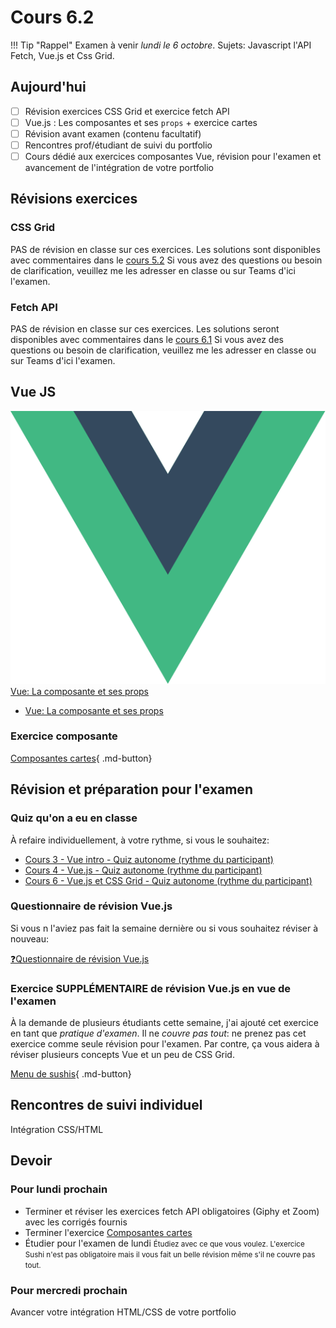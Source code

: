 # Cours 6.2
<!-- 
Merc. 1 octobre remise de l'avancement.  

PETIT COURS MAGISTRAL sur les composantes et SCF (ou juste composante).
Par la suite, ils doivent travailler sur exercices composantes, révision examen et avancement portfolio 90% du temps du cours pendant que je les rencontre individuellement pour la remise.
-->

<!-- dd
Contenu de cours (à ramener sur compendium et à peaufiner, améliorer)
Penser à développper plus d'exercices

https://tim-montmorency.com/timdoc/582-518MO/javascript/vue-js/composantes/


https://tim-montmorency.com/timdoc/582-518MO/javascript/vue-js/composantes/ 
https://tim-montmorency.com/timdoc/582-518MO/exercices/sushis/ < à mettre à jour au besoin pour faire le lien entre composante et app
Pour cette étape, il n'est pas nécessaire de faire le calcul du prix total comme vous avez fait au #8 des "Requis - Vue" puisqu'on n'a pas couvert références entre une app et les composantes.

https://tim-montmorency.com/timdoc/582-518MO/exercices/vue-composante-cartes/


À développer et ajouter: références *ref* entre une app et les composantes.
-->

!!! Tip "Rappel"
    Examen à venir *lundi le 6 octobre*.
    Sujets: Javascript l'API Fetch, Vue.js et Css Grid.

## Aujourd'hui

- [ ] Révision exercices CSS Grid et exercice fetch API
- [ ] Vue.js : Les composantes et ses `props` + exercice cartes
- [ ] Révision avant examen (contenu facultatif)
- [ ] Rencontres prof/étudiant de suivi du portfolio
- [ ] Cours dédié aux exercices composantes Vue, révision pour l'examen et avancement de l'intégration de votre portfolio

## Révisions exercices

### CSS Grid

PAS de révision en classe sur ces exercices. Les solutions sont disponibles avec commentaires dans le [cours 5.2](./cours05b.md)
Si vous avez des questions ou besoin de clarification, veuillez me les adresser en classe ou sur Teams d'ici l'examen.

### Fetch API

PAS de révision en classe sur ces exercices. Les solutions seront disponibles avec commentaires dans le [cours 6.1](./cours06a.md)
Si vous avez des questions ou besoin de clarification, veuillez me les adresser en classe ou sur Teams d'ici l'examen.


## Vue JS

<div class="class-content-link">
  <img src="./vue/assets/logo-vue.svg">
  <a href="./vue/composante.html">Vue: La composante et ses props</a>
</div>


- [Vue: La composante et ses props](https://tim-montmorency.com/timdoc/582-518MO/javascript/vue-js/composantes/)





### Exercice composante

[Composantes cartes](https://tim-montmorency.com/timdoc/582-518MO/exercices/vue-composante-cartes/){ .md-button}


## Révision et préparation pour l'examen

### Quiz qu'on a eu en classe

À refaire individuellement, à votre rythme, si vous le souhaitez:

- [Cours 3 - Vue intro - Quiz autonome (rythme du participant)](https://app.wooclap.com/YOZIXE/questionnaires/68dc4ca488996f35cd956590)
- [Cours 4 - Vue.js - Quiz autonome (rythme du participant)](https://app.wooclap.com/QUXCBA/questionnaires/68dc4d6fda2bf27ab8475521)
- [Cours 6 - Vue.js et CSS Grid - Quiz autonome (rythme du participant)](https://app.wooclap.com/MKKTHE/questionnaires/68dc4dd088996f35cd95ccbf)


### Questionnaire de révision Vue.js

Si vous n l'aviez pas fait la semaine dernière ou si vous souhaitez réviser à nouveau:

[❓Questionnaire de révision Vue.js](./exercices/vue-questionnaire-w3.md)


### Exercice SUPPLÉMENTAIRE de révision Vue.js en vue de l'examen

À la demande de plusieurs étudiants cette semaine, j'ai ajouté cet exercice en tant que *pratique d'examen*. Il ne *couvre pas tout*: ne prenez pas cet exercice comme seule révision pour l'examen. Par contre, ça vous aidera à réviser plusieurs concepts Vue et un peu de CSS Grid.

[Menu de sushis](https://tim-montmorency.com/timdoc/582-518MO/exercices/sushis/){ .md-button}


## Rencontres de suivi individuel

Intégration CSS/HTML

## Devoir

### Pour lundi prochain

- Terminer et réviser les exercices fetch API obligatoires (Giphy et Zoom) avec les corrigés fournis
- Terminer l'exercice [Composantes cartes](https://tim-montmorency.com/timdoc/582-518MO/exercices/vue-composante-cartes/)
- Étudier pour l'examen de lundi 
  <small>Étudiez avec ce que vous voulez. L'exercice Sushi n'est pas obligatoire mais il vous fait un belle révision même s'il ne couvre pas tout.</small>

### Pour mercredi prochain

Avancer votre intégration HTML/CSS de votre portfolio
